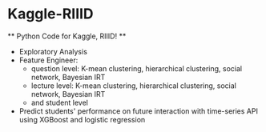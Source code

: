 # Kaggle-RIIID
** Python Code for Kaggle, RIIID! **
* Exploratory Analysis
* Feature Engineer: 
    - question level: K-mean clustering, hierarchical clustering, social network, Bayesian IRT
    - lecture level: K-mean clustering, hierarchical clustering, social network, Bayesian IRT
    - and student level
* Predict students' performance on future interaction with time-series API using XGBoost and logistic regression
